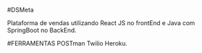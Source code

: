 #DSMeta

Plataforma de vendas utilizando React JS no frontEnd e Java com SpringBoot no BackEnd. 

#FERRAMENTAS 
POSTman
Twilio
Heroku. 


